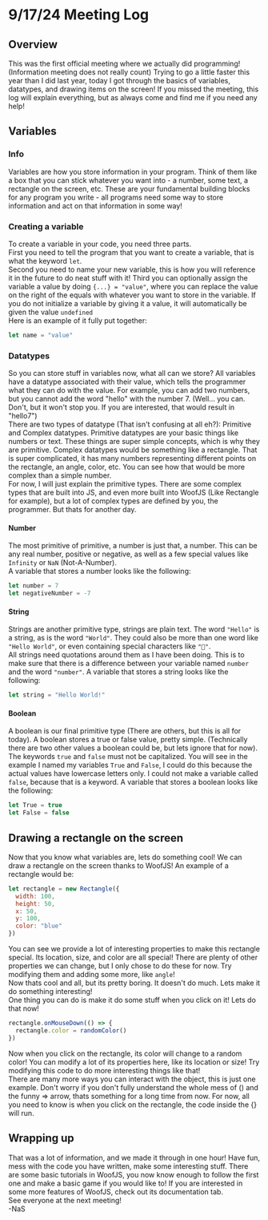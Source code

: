 # 9/17/24 Meeting Log
## Overview
This was the first official meeting where we actually did programming! (Information meeting does not really count) Trying to go a little faster this year than I did last year, today I got through the basics of variables, datatypes, and drawing items on the screen! If you missed the meeting, this log will explain everything, but as always come and find me if you need any help!
## Variables
### Info
Variables are how you store information in your program. Think of them like a box that you can stick whatever you want into - a number, some text, a rectangle on the screen, etc. These are your fundamental building blocks for any program you write - all programs need some way to store information and act on that information in some way!
### Creating a variable
To create a variable in your code, you need three parts.\
First you need to tell the program that you want to create a variable, that is what the keyword `let`.\
Second you need to name your new variable, this is how you will reference it in the future to do neat stuff with it!
Third you can optionally assign the variable a value by doing `{...} = "value"`, where you can replace the value on the right of the equals with whatever you want to store in the variable. If you do not initialize a variable by giving it a value, it will automatically be given the value ```undefined```\
Here is an example of it fully put together:
```js
let name = "value"
```
### Datatypes
So you can store stuff in variables now, what all can we store? All variables have a datatype associated with their value, which tells the programmer what they can do with the value. For example, you can add two numbers, but you cannot add the word "hello" with the number 7. (Well... you can. Don't, but it won't stop you. If you are interested, that would result in "hello7")\
There are two types of datatype (That isn't confusing at all eh?): Primitive and Complex datatypes. Primitive datatypes are your basic things like numbers or text. These things are super simple concepts, which is why they are primitive. Complex datatypes would be something like a rectangle. That is super complicated, it has many numbers representing different points on the rectangle, an angle, color, etc. You can see how that would be more complex than a simple number.\
For now, I will just explain the primitive types. There are some complex types that are built into JS, and even more built into WoofJS (Like Rectangle for example), but a lot of complex types are defined by you, the programmer. But thats for another day.
#### Number
The most primitive of primitive, a number is just that, a number. This can be any real number, positive or negative, as well as a few special values like ```Infinity``` or ```NaN``` (Not-A-Number).\
A variable that stores a number looks like the following:
```js
let number = 7
let negativeNumber = -7
```
#### String
Strings are another primitive type, strings are plain text. The word `"Hello"` is a string, as is the word `"World"`. They could also be more than one word like `"Hello World"`, or even containing special characters like `"🐀"`.\
All strings need quotations around them as I have been doing. This is to make sure that there is a difference between your variable named `number` and the word `"number"`.
A variable that stores a string looks like the following:
```js
let string = "Hello World!"
```
#### Boolean
A boolean is our final primitive type (There are others, but this is all for today). A boolean stores a true or false value, pretty simple. (Technically there are two other values a boolean could be, but lets ignore that for now).\
The keywords `true` and `false` must not be capitalized. You will see in the example I named my variables `True` and `False`, I could do this because the actual values have lowercase letters only. I could not make a variable called `false`, because that is a keyword.
A variable that stores a boolean looks like the following:
```js
let True = true
let False = false
```
## Drawing a rectangle on the screen
Now that you know what variables are, lets do something cool! We can draw a rectangle on the screen thanks to WoofJS!
An example of a rectangle would be:
```js
let rectangle = new Rectangle({
  width: 100,
  height: 50,
  x: 50,
  y: 100,
  color: "blue"
})
```
You can see we provide a lot of interesting properties to make this rectangle special. Its location, size, and color are all special! There are plenty of other properties we can change, but I only chose to do these for now. Try modifying them and adding some more, like `angle`!\
Now thats cool and all, but its pretty boring. It doesn't do much. Lets make it do something interesting!\
One thing you can do is make it do some stuff when you click on it! Lets do that now!
```js
rectangle.onMouseDown(() => {
  rectangle.color = randomColor()
})
```
Now when you click on the rectangle, its color will change to a random color! You can modify a lot of its properties here, like its location or size! Try modifying this code to do more interesting things like that!\
There are many more ways you can interact with the object, this is just one example. Don't worry if you don't fully understand the whole mess of () and the funny => arrow, thats something for a long time from now. For now, all you need to know is when you click on the rectangle, the code inside the {} will run.
## Wrapping up
That was a lot of information, and we made it through in one hour! Have fun, mess with the code you have written, make some interesting stuff. There are some basic tutorials in WoofJS, you now know enough to follow the first one and make a basic game if you would like to! If you are interested in some more features of WoofJS, check out its documentation tab.\
See everyone at the next meeting!\
-NaS